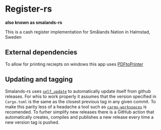 # Register-rs
**also known as smalands-rs**

This is a cash register implementation for Smålands Nation in Halmstad, Sweden

## External dependencies
To allow for printing reciepts on windows this app uses [PDFtoPrinter](http://www.columbia.edu/~em36/pdftoprinter.html)

## Updating and tagging
Smalands-rs uses [`self_update`](https://crates.io/crates/self_update) to automatically update itself from github releases. For whis to work properly it assumes that the version specified in `Cargo.toml` is the same as the closest previous tag in any given commit. To make this parity less of a headache a tool such as [`cargo-workspaces`](https://crates.io/crates/cargo-workspaces) is recomended. To furher simplify new releases there is a GitHub action that automatically creates, compiles and publishes a new release every time a new version tag is pushed.
